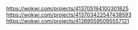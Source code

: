 https://wokwi.com/projects/413705194100301825
https://wokwi.com/projects/413703422547438593
https://wokwi.com/projects/413695595095557121
